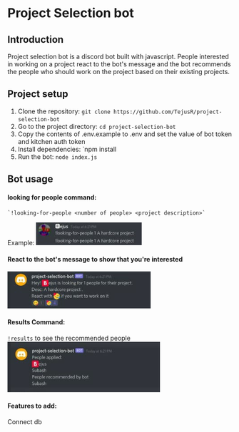 # Project Selection bot

## Introduction
Project selection bot is a discord bot built with javascript. People interested in working on a project react to the bot's message and the bot recommends the people who should work on the project based on their existing projects.

## Project setup
1. Clone the repository: `git clone https://github.com/TejusR/project-selection-bot`
2. Go to the project directory: `cd project-selection-bot`
3. Copy the contents of .env.example to .env and set the value of bot token and kitchen auth token
4. Install dependencies: `npm install
5. Run the bot: `node index.js`

## Bot usage
#### looking for people command:
    `!looking-for-people <number of people> <project description>`
Example:
![image](lookingForpeople.jpeg)  

#### React to the bot's message to show that you're interested  

![image](botMessage.jpeg)  

#### Results Command:  
`!results` to see the recommended people  
![image](peopleSelex.jpeg)  

#### Features to add: 
Connect db
